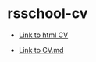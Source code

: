 # rsschool-cv

* [Link to html CV](https://elen-oz.github.io/rsschool-cv/)


* [Link to CV.md](https://elen-oz.github.io/rsschool-cv/cv)